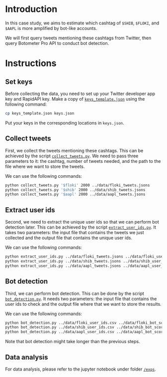 # Introduction

In this case study, we aims to estimate which cashtag of `$SHIB`, `$FLOKI`, and `$AAPL` is more amplified by bot-like accounts.

We will first query tweets mentioning these cashtags from Twitter, then query Botometer Pro API to conduct bot detection.

# Instructions

## Set keys

Before collecting the data, you need to set up your Twitter developer app key and RapidAPI key.
Make a copy of [`keys_template.json`](/scripts/keys_template.json) using the following command:

```bash
cp keys_template.json keys.json
```

Put your keys in the corresponding locations in `keys.json`.

## Collect tweets

First, we collect the tweets mentioning these cashtags.
This can be achieved by the script [`collect_tweets.py`](/scripts/collect_tweets.py).
We need to pass three parameters to it: the cashtag, number of tweets needed, and the path to the file where we want to store the tweets.

We can use the following commands:

```bash
python collect_tweets.py '$floki' 2000 ../data/floki_tweets.jsons
python collect_tweets.py '$shib' 2000 ../data/shib_tweets.jsons
python collect_tweets.py '$aapl' 2000 ../data/aapl_tweets.jsons
```

## Extract user ids

Second, we need to extract the unique user ids so that we can perform bot detection later.
This can be achieved by the script [`extract_user_ids.py`](/scripts/extract_user_ids.py).
It takes two parameters: the input file that contains the tweets we just collected and the output file that contains the unique user ids.

We can use the following commands:

```bash
python extract_user_ids.py ../data/floki_tweets.jsons ../data/floki_user_id.csv
python extract_user_ids.py ../data/shib_tweets.jsons ../data/shib_user_id.csv
python extract_user_ids.py ../data/aapl_tweets.jsons ../data/aapl_user_id.csv
```

## Bot detection

Third, we can perform bot detection.
This can be done by the script [`bot_detection.py`](/scripts/bot_detection.py).
It needs two parameters: the input file that contains the user ids to check and the output file where that we want to store the results.

We can use the following commands:

```bash
python bot_detection.py ../data/floki_user_ids.csv ../data/floki_bot_scores.jsons
python bot_detection.py ../data/shib_user_ids.csv ../data/shib_bot_scores.jsons
python bot_detection.py ../data/aapl_user_ids.csv ../data/aapl_bot_scores.jsons
```

Note that bot detection might take longer than the previous steps.

## Data analysis

For data analysis, please refer to the jupyter notebook under folder [`/exps`](/exps).
